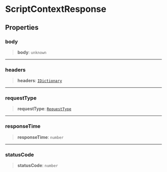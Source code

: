 # ScriptContextResponse

## Properties

### body

> **body**: `unknown`

***

### headers

> **headers**: [`IDictionary`](../../../types/shared/type-aliases/IDictionary.md)

***

### requestType

> **requestType**: [`RequestType`](../enumerations/RequestType.md)

***

### responseTime

> **responseTime**: `number`

***

### statusCode

> **statusCode**: `number`
